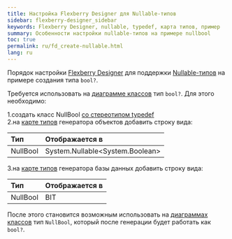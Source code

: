 ```yaml
---
title: Настройка Flexberry Designer для Nullable-типов
sidebar: flexberry-designer_sidebar
keywords: Flexberry Designer, nullable, typedef, карта типов, пример
summary: Особенности настройки nullable-типов на примере nullbool
toc: true
permalink: ru/fd_create-nullable.html
lang: ru
---
```


Порядок настройки [Flexberry Designer](fd_landing_page.html) для поддержки [Nullable-типов](fd_nullable-types.html) на примере создания типа `bool?`.

Требуется использовать на [диаграмме классов](fd_class-diagram.html) тип `bool?`. Для этого необходимо:

1.создать класс NullBool [со стереотипом typedef](fd_typedef.html)  
2.на [карте типов](fd_types-map.html) генератора объектов добавить строку вида: 

Тип | Отображается в
:---------------|:---------------------------------------
NullBool | System.Nullable<esc><System.Boolean></esc>

3.на [карте типов](fd_types-map.html) генератора базы данных добавить строку вида: 

Тип | Отображается в
:---------------|:-----------
NullBool | BIT 

После этого становится возможным использовать на [диаграммах классов](fd_class-diagram.html) тип `NullBool`, который после генерации будет работать как `bool?`.
